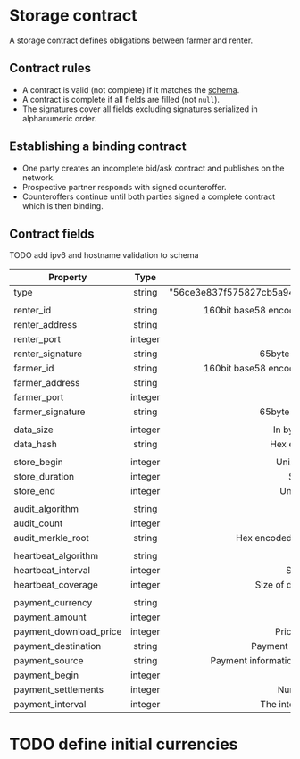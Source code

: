 # Storage contract

A storage contract defines obligations between farmer and renter.


## Contract rules

 * A contract is valid (not complete) if it matches the [schema](schema.json).
 * A contract is complete if all fields are filled (not `null`).
 * The signatures cover all fields excluding signatures serialized in alphanumeric order.

## Establishing a binding contract

 * One party creates an incomplete bid/ask contract and publishes on the network.
 * Prospective partner responds with signed counteroffer.
 * Counteroffers continue until both parties signed a complete contract which is then binding.


## Contract fields

TODO add ipv6 and hostname validation to schema

| Property                  | Type                  | Description                                                           |
|---------------------------|:---------------------:|:---------------------------------------------------------------------:|
| type                      | string                | "56ce3e837f575827cb5a94e2b609756a48fa4a3882f5e762b262af31f432878d"    |
|                           |                       |                                                                       |
| renter_id                 | string                | 160bit base58 encoded bitcoin address (do not used for payments!)     |
| renter_address            | string                | IPv4 or IPv6 or hostname                                              |
| renter_port               | integer               | 0 < port <= 65535                                                     |
| renter_signature          | string                | 65byte base64 encoded bitcoin signature                               |
| farmer_id                 | string                | 160bit base58 encoded bitcoin address (do not used for payments!)     |
| farmer_address            | string                | IPv4 or IPv6 or hostname                                              |
| farmer_port               | integer               | 0 < port <= 65535                                                     |
| farmer_signature          | string                | 65byte base64 encoded bitcoin signature                               |
|                           |                       |                                                                       |
| data_size                 | integer               | In bytes as a power of two (2^size).                                  |
| data_hash                 | string                | Hex encoded sha256(sha256(data))                                      |
|                           |                       |                                                                       |
| store_begin               | integer               | Unixtime when the storage begins                                      |
| store_duration            | integer               | Storage duration in seconds                                           |
| store_end                 | integer               | Unixtime when the storage ends                                        |
|                           |                       |                                                                       |
| audit_algorithm           | string                | TODO document                                                         |
| audit_count               | integer               | TODO document                                                         |
| audit_merkle_root         | string                | Hex encoded 256bit merkle root of audit merkle tree.                  | 
|                           |                       |                                                                       |
| heartbeat_algorithm       | string                | TODO document                                                         |
| heartbeat_interval        | integer               | Seconds between heartbeats                                            |
| heartbeat_coverage        | integer               | Size of data covered by a heartbeat in bytes                          |
|                           |                       |                                                                       |
| payment_currency          | string                | TODO document                                                         |
| payment_amount            | integer               | TODO document                                                         |
| payment_download_price    | integer               | Price per download of stored data.                                    |
| payment_destination       | string                | Payment information needed to pay to farmer.                          |
| payment_source            | string                | Payment information needed to pay to renter (negative payment).       |
| payment_begin             | integer               | Unixtime of first payment                                             |
| payment_settlements       | integer               | Number of payments to be made.                                        |
| payment_interval          | integer               | The interval in which payments are made.                              |


# TODO define initial currencies
